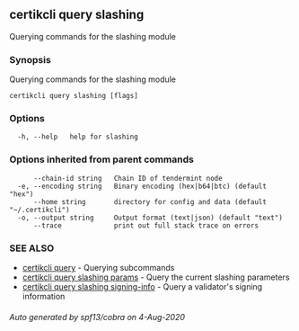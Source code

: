 ## certikcli query slashing

Querying commands for the slashing module

### Synopsis

Querying commands for the slashing module

```
certikcli query slashing [flags]
```

### Options

```
  -h, --help   help for slashing
```

### Options inherited from parent commands

```
      --chain-id string   Chain ID of tendermint node
  -e, --encoding string   Binary encoding (hex|b64|btc) (default "hex")
      --home string       directory for config and data (default "~/.certikcli")
  -o, --output string     Output format (text|json) (default "text")
      --trace             print out full stack trace on errors
```

### SEE ALSO

* [certikcli query](certikcli_query.md)	 - Querying subcommands
* [certikcli query slashing params](certikcli_query_slashing_params.md)	 - Query the current slashing parameters
* [certikcli query slashing signing-info](certikcli_query_slashing_signing-info.md)	 - Query a validator's signing information

###### Auto generated by spf13/cobra on 4-Aug-2020
